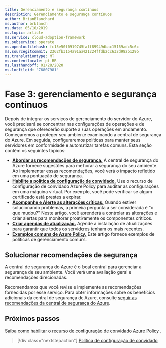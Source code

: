 ```yaml
---
title: Gerenciamento e segurança contínuos
description: Gerenciamento e segurança contínuos
author: BrianBlanchard
ms.author: brblanch
ms.date: 05/10/2019
ms.topic: article
ms.service: cloud-adoption-framework
ms.subservice: operate
ms.openlocfilehash: fc15e50f0919745faff89949dbac15169adc5c6c
ms.sourcegitcommit: 2362fb3154a91aa421224ffdb2cc632d982b129b
ms.translationtype: MT
ms.contentlocale: pt-BR
ms.lasthandoff: 01/28/2020
ms.locfileid: "76807981"
---
```

# <a name="phase-3-ongoing-management-and-security"></a>Fase 3: gerenciamento e segurança contínuos

Depois de integrar os serviços de gerenciamento do servidor do Azure, você precisará se concentrar nas configurações de operações e de segurança que oferecerão suporte a suas operações em andamento. Começaremos a proteger seu ambiente examinando a central de segurança do Azure. Em seguida, configuraremos políticas para manter seus servidores em conformidade e automatizar tarefas comuns. Esta seção contém os seguintes tópicos:

- **[Abordar as recomendações de segurança.](#address-security-recommendations)** A central de segurança do Azure fornece sugestões para melhorar a segurança do seu ambiente. Ao implementar essas recomendações, você verá o impacto refletido em uma pontuação de segurança.
- **[Habilite a política de configuração de convidado.](./guest-configuration-policy.md)** Use o recurso de configuração de convidado Azure Policy para auditar as configurações em uma máquina virtual. Por exemplo, você pode verificar se algum certificado está prestes a expirar.
- **[Acompanhe e Alerte as alterações críticas.](./enable-tracking-alerting.md)** Quando estiver solucionando problemas, a primeira pergunta a ser considerada é "o que mudou?" Neste artigo, você aprenderá a controlar as alterações e criar alertas para monitorar proativamente os componentes críticos.
- **[Criar agendas de atualização.](./update-schedules.md)** Agende a instalação de atualizações para garantir que todos os servidores tenham os mais recentes.
- **[Exemplos comuns de Azure Policy.](./common-policies.md)** Este artigo fornece exemplos de políticas de gerenciamento comuns.

## <a name="address-security-recommendations"></a>Solucionar recomendações de segurança

A central de segurança do Azure é o local central para gerenciar a segurança de seu ambiente. Você verá uma avaliação geral e recomendações direcionadas.

Recomendamos que você revise e implemente as recomendações fornecidas por esse serviço. Para obter informações sobre os benefícios adicionais da central de segurança do Azure, consulte [seguir as recomendações da central de segurança do Azure](https://docs.microsoft.com/azure/migrate/migrate-best-practices-security-management#best-practice-follow-azure-security-center-recommendations).

## <a name="next-steps"></a>Próximos passos

Saiba como [habilitar o recurso de configuração de convidado Azure Policy](./guest-configuration-policy.md) .

> [!div class="nextstepaction"]
> [Política de configuração de convidado](./guest-configuration-policy.md)

